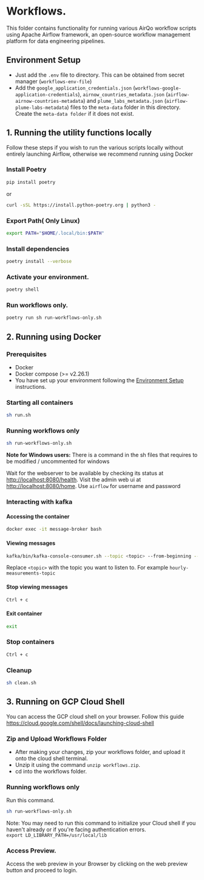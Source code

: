 # Workflows.

This folder contains functionality for running various AirQo workflow scripts using Apache Airflow framework, an open-source workflow management platform for data
engineering pipelines.

## Environment Setup

- Just add the `.env` file to directory. This can be obtained from secret manager (`workflows-env-file`)
- Add the `google_application_credentials.json` (`workflows-google-application-credentials`), `airnow_countries_metadata.json` (`airflow-airnow-countries-metadata`) and `plume_labs_metadata.json` (`airflow-plume-labs-metadata`) files to the `meta-data` folder in this directory. Create the `meta-data folder` if it does not exist.

## 1. Running the utility functions locally

Follow these steps if you wish to run the various scripts locally without entirely launching Airflow, otherwise we recommend running using Docker

### Install Poetry

```bash
pip install poetry
```

or

```bash
curl -sSL https://install.python-poetry.org | python3 -
```

### Export Path( Only Linux)

```bash
export PATH="$HOME/.local/bin:$PATH"
```

### Install dependencies

```bash
poetry install --verbose
```

### Activate your environment.

```bash
poetry shell
```

### Run workflows only.

```bash
poetry run sh run-workflows-only.sh
```

## 2. Running using Docker

### Prerequisites

- Docker
- Docker compose (>= v2.26.1)
- You have set up your environment following the [Environment Setup](#environment-setup) instructions.

### Starting all containers

```bash
sh run.sh
```

### Running workflows only

```bash
sh run-workflows-only.sh
```

**Note for Windows users:** There is a command in the sh files that requires to be modified / uncommented for windows

Wait for the webserver to be available by checking its status at <http://localhost:8080/health>. Visit the admin web ui
at <http://localhost:8080/home>. Use `airflow` for username and password

### Interacting with kafka

#### Accessing the container

```bash
docker exec -it message-broker bash
```

#### Viewing messages

```bash
kafka/bin/kafka-console-consumer.sh --topic <topic> --from-beginning --bootstrap-server localhost:9092
```

Replace `<topic>` with the topic you want to listen to. For example `hourly-measurements-topic`

#### Stop viewing messages

```bash
Ctrl + c
```

#### Exit container

```bash
exit
```

### Stop containers

```bash
Ctrl + c
```

### Cleanup

```bash
sh clean.sh
```

## 3. Running on GCP Cloud Shell

You can access the GCP cloud shell on your browser. Follow this guide <https://cloud.google.com/shell/docs/launching-cloud-shell>

### Zip and Upload Workflows Folder

- After making your changes, zip your workflows folder, and upload it onto the cloud shell terminal.
- Unzip it using the command `unzip workflows.zip`.
- cd into the workflows folder.

### Running workflows only

Run this command.

```bash
sh run-workflows-only.sh
```

Note: You may need to run this command to initialize your Cloud shell if you haven't already or if you're facing authentication errors.  
`export LD_LIBRARY_PATH=/usr/local/lib`

### Access Preview.

Access the web preview in your Browser by clicking on the web preview button and proceed to login.
